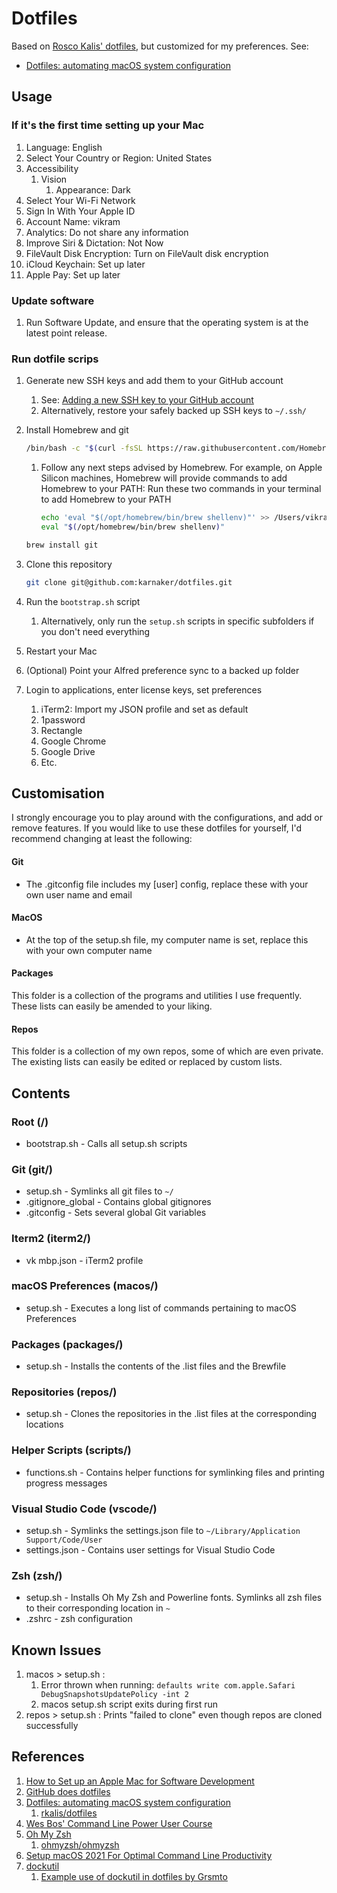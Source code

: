 # Dotfiles

Based on [Rosco Kalis' dotfiles](https://github.com/rkalis/dotfiles/), but customized for my preferences. See:
* [Dotfiles: automating macOS system configuration](https://kalis.me/dotfiles-automating-macos-system-configuration/)

## Usage

### If it's the first time setting up your Mac

1. Language: English
1. Select Your Country or Region: United States
1. Accessibility
   1. Vision
      1. Appearance: Dark
1. Select Your Wi-Fi Network
1. Sign In With Your Apple ID
1. Account Name: vikram
1. Analytics: Do not share any information
1. Improve Siri & Dictation: Not Now
1. FileVault Disk Encryption: Turn on FileVault disk encryption
1. iCloud Keychain: Set up later
1. Apple Pay: Set up later

### Update software

1. Run Software Update, and ensure that the operating system is at the latest point release.

### Run dotfile scrips

1. Generate new SSH keys and add them to your GitHub account
    1. See: [Adding a new SSH key to your GitHub account](https://docs.github.com/en/authentication/connecting-to-github-with-ssh/adding-a-new-ssh-key-to-your-github-account)
    1. Alternatively, restore your safely backed up SSH keys to `~/.ssh/`
2. Install Homebrew and git

    ```zsh
    /bin/bash -c "$(curl -fsSL https://raw.githubusercontent.com/Homebrew/install/HEAD/install.sh)"
    ```

    1. Follow any next steps advised by Homebrew. For example, on Apple Silicon machines, Homebrew will provide commands to add Homebrew to your PATH: Run these two commands in your terminal to add Homebrew to your PATH
        ```zsh
        echo 'eval "$(/opt/homebrew/bin/brew shellenv)"' >> /Users/vikram/.zprofile
        eval "$(/opt/homebrew/bin/brew shellenv)"
        ```

    ```zsh
    brew install git
    ```

3. Clone this repository

    ```bash
    git clone git@github.com:karnaker/dotfiles.git
    ```

4. Run the `bootstrap.sh` script
    1. Alternatively, only run the `setup.sh` scripts in specific subfolders if you don't need everything
5. Restart your Mac
6. (Optional) Point your Alfred preference sync to a backed up folder
7. Login to applications, enter license keys, set preferences
    1. iTerm2: Import my JSON profile and set as default
    1. 1password
    1. Rectangle
    1. Google Chrome
    1. Google Drive
    1. Etc.

## Customisation
I strongly encourage you to play around with the configurations, and add or remove features.
If you would like to use these dotfiles for yourself, I'd recommend changing at least the following:

#### Git
* The .gitconfig file includes my [user] config, replace these with your own user name and email

#### MacOS
* At the top of the setup.sh file, my computer name is set, replace this with your own computer name

#### Packages
This folder is a collection of the programs and utilities I use frequently. These lists can easily be amended to your liking.

#### Repos
This folder is a collection of my own repos, some of which are even private. The existing lists can easily be edited or replaced by custom lists.

## Contents
### Root (/)
* bootstrap.sh - Calls all setup.sh scripts

### Git (git/)
* setup.sh - Symlinks all git files to `~/`
* .gitignore_global - Contains global gitignores
* .gitconfig - Sets several global Git variables

### Iterm2 (iterm2/)
* vk mbp.json - iTerm2 profile

### macOS Preferences (macos/)
* setup.sh - Executes a long list of commands pertaining to macOS Preferences

### Packages (packages/)
* setup.sh - Installs the contents of the .list files and the Brewfile

### Repositories (repos/)
* setup.sh - Clones the repositories in the .list files at the corresponding locations

### Helper Scripts (scripts/)
* functions.sh - Contains helper functions for symlinking files and printing progress messages

### Visual Studio Code (vscode/)
* setup.sh - Symlinks the settings.json file to `~/Library/Application Support/Code/User`
* settings.json - Contains user settings for Visual Studio Code

### Zsh (zsh/)
* setup.sh - Installs Oh My Zsh and Powerline fonts. Symlinks all zsh files to their corresponding location in `~`
* .zshrc - zsh configuration

## Known Issues

1. macos > setup.sh :
    1. Error thrown when running: `defaults write com.apple.Safari DebugSnapshotsUpdatePolicy -int 2`
    1. macos setup.sh script exits during first run
1. repos > setup.sh : Prints "failed to clone" even though repos are cloned successfully

## References
1. [How to Set up an Apple Mac for Software Development](https://www.stuartellis.name/articles/mac-setup/)
1. [GitHub does dotfiles](https://dotfiles.github.io/)
1. [Dotfiles: automating macOS system configuration](https://kalis.me/dotfiles-automating-macos-system-configuration/)
    1. [rkalis/dotfiles](https://github.com/rkalis/dotfiles)
1. [Wes Bos' Command Line Power User Course](https://courses.wesbos.com/account/access/6208a5fd4407c61ab3ce1368)
1. [Oh My Zsh](https://ohmyz.sh/)
    1. [ohmyzsh/ohmyzsh](https://github.com/ohmyzsh/ohmyzsh)
1. [Setup macOS 2021 For Optimal Command Line Productivity](https://matt.sh/setup-2021-late)
1. [dockutil](https://github.com/kcrawford/dockutil)
    1. [Example use of dockutil in dotfiles by Grsmto](https://github.com/Grsmto/dotfiles/blob/master/macos/dock.sh)
